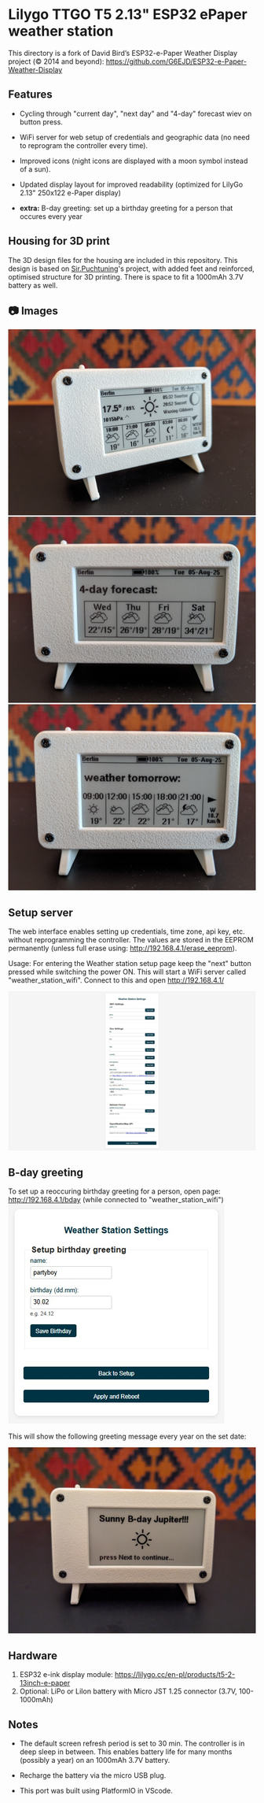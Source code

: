 # Lilygo TTGO T5 2.13" ESP32 ePaper weather station



This directory is a fork of David Bird’s ESP32-e-Paper Weather Display project  (© 2014 and beyond): https://github.com/G6EJD/ESP32-e-Paper-Weather-Display

## Features


- Cycling through "current day", "next day" and "4-day" forecast wiev on button press.
- WiFi server for web setup of credentials and geographic data (no need to reprogram the controller every time).
- Improved icons (night icons are displayed with a moon symbol instead of a sun).
- Updated display layout for improved readability (optimized for LilyGo 2.13" 250x122 e-Paper display)

- **extra:** B-day greeting: set up a birthday greeting for a person that occures every year

## Housing for 3D print
The 3D design files for the housing are included in this repository. This design is based on [Sir.Puchtuning](https://makerworld.com/en/models/647684-lilygo-t5-2-13-small-case?from=search#profileId-1024510)'s project, with added feet and reinforced, optimised structure for 3D printing. There is space to fit a 1000mAh 3.7V battery as well.

## 📷 Images

![alt_text, width="200"](./LilyGo_213_weather_01.jpg)
![alt_text, width="200"](./LilyGo_213_weather_03.jpg)
![alt_text, width="200"](./LilyGo_213_weather_04.jpg)

## Setup server
The web interface enables setting up credentials, time zone, api key, etc. without reprogramming the controller. The values are stored in the EEPROM permanently (unless full erase using: http://192.168.4.1/erase_eeprom). 

Usage: For entering the Weather station setup page keep the "next" button pressed while switching the power ON. This will start a WiFi server called "weather_station_wifi". Connect to this and open http://192.168.4.1/

![Setup page, width="200"](./LilyGo_213_weather_station_setup.jpg)

## B-day greeting

To set up a reoccuring birthday greeting for a person, open page: http://192.168.4.1/bday (while connected to "weather_station_wifi")
![alt_text, width="200"](./LilyGo_213_Bday_setup.jpg)

This will show the following greeting message every year on the set date:

![alt_text, width="200"](./LilyGo_213_Bday_greeting.jpg)

## Hardware
1. ESP32 e-ink display module: https://lilygo.cc/en-pl/products/t5-2-13inch-e-paper
2. Optional: LiPo or LiIon battery with Micro JST 1.25 connector (3.7V, 100-1000mAh)

## Notes
- The default screen refresh period is set to 30 min. The controller is in deep sleep in between. This enables battery life for many months (possibly a year) on an 1000mAh 3.7V battery. 

- Recharge the battery via the micro USB plug.

- This port was built using PlatformIO in VScode.
